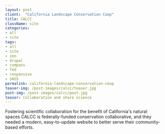 ```yaml
---
layout: post
client:  "California Landscape Conservation Coop"
title: CALCC
className: site
categories: 
- all
- site
tags:
- all
- site
- zen
- drupal
- compass
- fed
- responsive
- SASS
permalink: california-landscape-conservation-coop
teaser-img: /post-images/calcc/teaser.jpg
post-img: /post-images/calcc/post.jpg
teaser: Collaboration and share science 
---
```

Fostering scientific collaboration for the benefit of California's natural spaces CALCC is federally-funded conservation collaborative, and they needed a modern, easy-to-update website to better serve their community-based efforts.